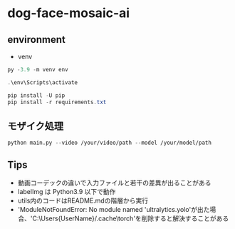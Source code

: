 # dog-face-mosaic-ai

## environment
- venv

```powershell
py -3.9 -m venv env

.\env\Scripts\activate

pip install -U pip
pip install -r requirements.txt

```

## モザイク処理
```
python main.py --video /your/video/path --model /your/model/path
```

## Tips
- 動画コーデックの違いで入力ファイルと若干の差異が出ることがある
- labelImg は Python3.9 以下で動作
- utils内のコードはREADME.mdの階層から実行
- 'ModuleNotFoundError: No module named 'ultralytics.yolo'が出た場合、'C:\Users\{UserName}/.cache\torch\'を削除すると解決することがある
